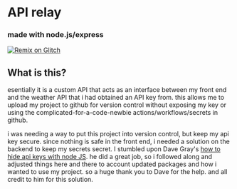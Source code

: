 # API relay 
### made with node.js/express

[![Remix on Glitch](https://cdn.glitch.com/2703baf2-b643-4da7-ab91-7ee2a2d00b5b%2Fremix-button.svg)](https://glitch.com/edit/#!/import/github/aaronhalstonlee/api_server)


## What is this?
esentially it is a custom API that acts as an interface between my front end and the weather API that i had obtained an API key from. this allows me to upload my project to github for version control without exposing my key or using the complicated-for-a-code-newbie actions/workflows/secrets in github.

i was needing a way to put this project into version control, but keep my api key secure. since nothing is safe in the front end, i needed a solution on the backend to keep my secrets secret. I stumbled upon Dave Gray's [how to hide api keys with node JS](https://youtu.be/uk9pviyvrtg?si=TnySLuj-T1ZMFRYL). he did a great job, so i followed along and adjusted things here and there to account updated packages and how i wanted to use my project. so a huge thank you to Dave for the help. and all credit to him for this solution. 